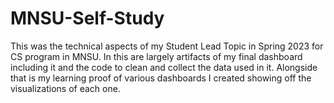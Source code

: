 # MNSU-Self-Study
This was the technical aspects of my Student Lead Topic in Spring 2023 for CS program in MNSU. In this are largely artifacts of my final dashboard including it and the code to clean and collect the data used in it. Alongside that is my learning proof of various dashboards I created showing off the visualizations of each one. 
